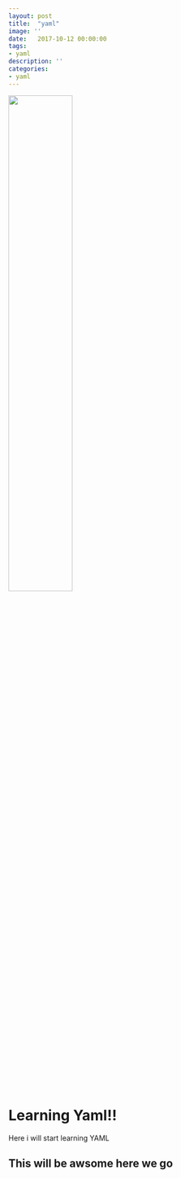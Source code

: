```yaml
---
layout: post
title:  "yaml"
image: ''
date:   2017-10-12 00:00:00
tags:
- yaml
description: ''
categories:
- yaml
---
```


<img src="https://i2.wp.com/blog.fossasia.org/wp-content/uploads/2017/07/yaml-2.png?fit=800%2C247&ssl=1" width="50%" length="50%">

# Learning Yaml!!
Here i will start learning YAML

## This will be awsome here we go
